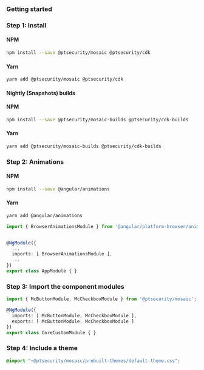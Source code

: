 ### Getting started

### Step 1: Install

#### NPM
```bash
npm install --save @ptsecurity/mosaic @ptsecurity/cdk
```

#### Yarn
```bash
yarn add @ptsecurity/mosaic @ptsecurity/cdk
```

#### Nightly (Snapshots) builds

#### NPM
```bash
npm install --save @ptsecurity/mosaic-builds @ptsecurity/cdk-builds
```

#### Yarn
```bash
yarn add @ptsecurity/mosaic-builds @ptsecurity/cdk-builds
```

### Step 2: Animations

#### NPM
```bash
npm install --save @angular/animations
```

#### Yarn
```bash
yarn add @angular/animations
```

```ts
import { BrowserAnimationsModule } from '@angular/platform-browser/animations';


@NgModule({
  ...
  imports: [ BrowserAnimationsModule ],
  ...
})
export class AppModule { }
```

### Step 3: Import the component modules

```ts
import { McButtonModule, McCheckboxModule } from '@ptsecurity/mosaic';

@NgModule({
  imports: [ McButtonModule, McCheckboxModule ],
  exports: [ McButtonModule, McCheckboxModule ]
})
export class CoreCustomModule { }
```

### Step 4: Include a theme

```css
@import "~@ptsecurity/mosaic/prebuilt-themes/default-theme.css";
```